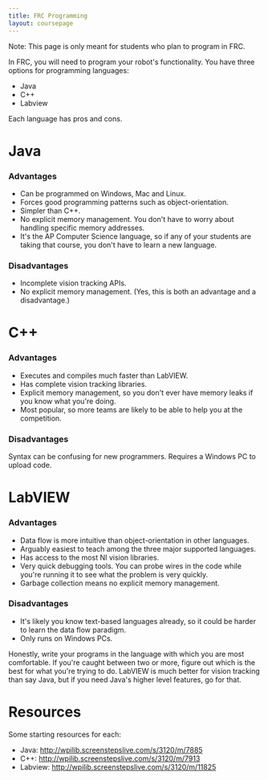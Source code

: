 ```yaml
---
title: FRC Programming
layout: coursepage
---
```


Note: This page is only meant for students who plan to program in FRC.

In FRC, you will need to program your robot's functionality. You have three options for programming languages:

- Java
- C++
- Labview

Each language has pros and cons.

# Java

### Advantages
- Can be programmed on Windows, Mac and Linux.
- Forces good programming patterns such as object-orientation.
- Simpler than C++.
- No explicit memory management. You don't have to worry about handling specific memory addresses.
- It's the AP Computer Science language, so if any of your students are taking that course, you don't have to learn a new language.

### Disadvantages
- Incomplete vision tracking APIs.
- No explicit memory management. (Yes, this is both an advantage and a disadvantage.)

# C++

### Advantages
- Executes and compiles much faster than LabVIEW.
- Has complete vision tracking libraries.
- Explicit memory management, so you don't ever have memory leaks if you know what you're doing.
- Most popular, so more teams are likely to be able to help you at the competition.

### Disadvantages
Syntax can be confusing for new programmers.
Requires a Windows PC to upload code.

# LabVIEW

### Advantages
- Data flow is more intuitive than object-orientation in other languages.
- Arguably easiest to teach among the three major supported languages.
- Has access to the most NI vision libraries.
- Very quick debugging tools. You can probe wires in the code while you're running it to see what the problem is very quickly.
- Garbage collection means no explicit memory management.

### Disadvantages
- It's likely you know text-based languages already, so it could be harder to learn the data flow paradigm.
- Only runs on Windows PCs.

Honestly, write your programs in the language with which you are most comfortable. If you're caught between two or more, figure out which is the best for what you're trying to do. LabVIEW is much better for vision tracking than say Java, but if you need Java's higher level features, go for that.

# Resources
Some starting resources for each:

- Java: http://wpilib.screenstepslive.com/s/3120/m/7885
- C++: http://wpilib.screenstepslive.com/s/3120/m/7913
- Labview: http://wpilib.screenstepslive.com/s/3120/m/11825
